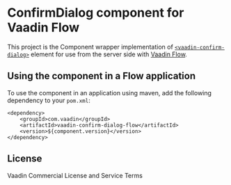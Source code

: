 # ConfirmDialog component for Vaadin Flow

This project is the Component wrapper implementation of [`<vaadin-confirm-dialog>`](https://github.com/vaadin/vaadin-confirm-dialog)
element for use from the server side with [Vaadin Flow](https://github.com/vaadin/flow).

## Using the component in a Flow application

To use the component in an application using maven,
add the following dependency to your `pom.xml`:
```
<dependency>
    <groupId>com.vaadin</groupId>
    <artifactId>vaadin-confirm-dialog-flow</artifactId>
    <version>${component.version}</version>
</dependency>
```

## License

Vaadin Commercial License and Service Terms
